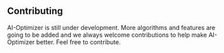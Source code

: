 ##  Contributing
AI-Optimizer is still under development. More algorithms and features are going to be added and we always welcome contributions to help make AI-Optimizer better. Feel free to contribute.

